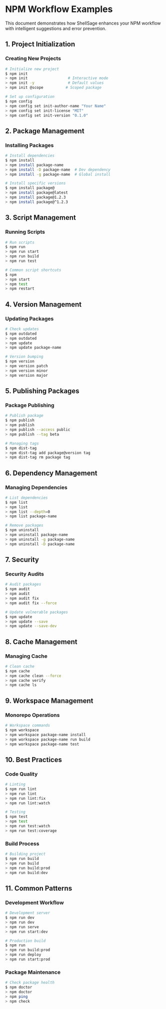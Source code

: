 # NPM Workflow Examples

This document demonstrates how ShellSage enhances your NPM workflow with intelligent suggestions and error prevention.

## 1. Project Initialization

### Creating New Projects
```bash
# Initialize new project
$ npm init
> npm init                  # Interactive mode
> npm init -y               # Default values
> npm init @scope          # Scoped package

# Set up configuration
$ npm config
> npm config set init-author-name "Your Name"
> npm config set init-license "MIT"
> npm config set init-version "0.1.0"
```

## 2. Package Management

### Installing Packages
```bash
# Install dependencies
$ npm install
> npm install package-name
> npm install -D package-name  # Dev dependency
> npm install -g package-name  # Global install

# Install specific versions
$ npm install package@
> npm install package@latest
> npm install package@1.2.3
> npm install package@^1.2.3
```

## 3. Script Management

### Running Scripts
```bash
# Run scripts
$ npm run
> npm run start
> npm run build
> npm run test

# Common script shortcuts
$ npm
> npm start
> npm test
> npm restart
```

## 4. Version Management

### Updating Packages
```bash
# Check updates
$ npm outdated
> npm outdated
> npm update
> npm update package-name

# Version bumping
$ npm version
> npm version patch
> npm version minor
> npm version major
```

## 5. Publishing Packages

### Package Publishing
```bash
# Publish package
$ npm publish
> npm publish
> npm publish --access public
> npm publish --tag beta

# Managing tags
$ npm dist-tag
> npm dist-tag add package@version tag
> npm dist-tag rm package tag
```

## 6. Dependency Management

### Managing Dependencies
```bash
# List dependencies
$ npm list
> npm list
> npm list --depth=0
> npm list package-name

# Remove packages
$ npm uninstall
> npm uninstall package-name
> npm uninstall -g package-name
> npm uninstall -D package-name
```

## 7. Security

### Security Audits
```bash
# Audit packages
$ npm audit
> npm audit
> npm audit fix
> npm audit fix --force

# Update vulnerable packages
$ npm update
> npm update --save
> npm update --save-dev
```

## 8. Cache Management

### Managing Cache
```bash
# Clean cache
$ npm cache
> npm cache clean --force
> npm cache verify
> npm cache ls
```

## 9. Workspace Management

### Monorepo Operations
```bash
# Workspace commands
$ npm workspace
> npm workspace package-name install
> npm workspace package-name run build
> npm workspace package-name test
```

## 10. Best Practices

### Code Quality
```bash
# Linting
$ npm run lint
> npm run lint
> npm run lint:fix
> npm run lint:watch

# Testing
$ npm test
> npm test
> npm run test:watch
> npm run test:coverage
```

### Build Process
```bash
# Building project
$ npm run build
> npm run build
> npm run build:prod
> npm run build:dev
```

## 11. Common Patterns

### Development Workflow
```bash
# Development server
$ npm run dev
> npm run dev
> npm run serve
> npm run start:dev

# Production build
$ npm run
> npm run build:prod
> npm run deploy
> npm run start:prod
```

### Package Maintenance
```bash
# Check package health
$ npm doctor
> npm doctor
> npm ping
> npm check
```
